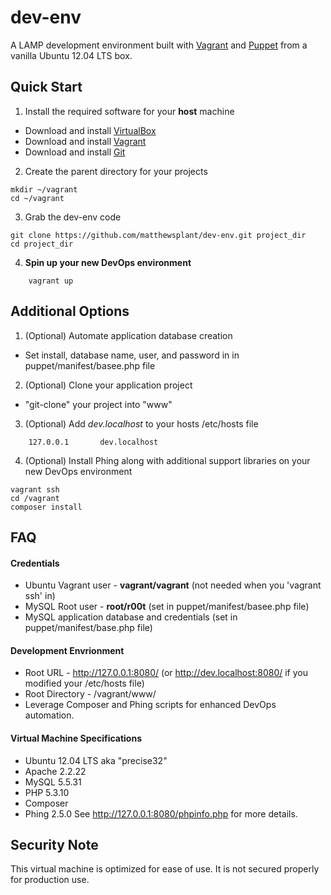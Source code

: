 dev-env
=======

A LAMP development environment built with [Vagrant](http://www.vagrantup.com/) and [Puppet](http://puppetlabs.com/) from a vanilla Ubuntu 12.04 LTS box.

## Quick Start

1. Install the required software for your **host** machine
 * Download and install [VirtualBox](https://www.virtualbox.org/wiki/Downloads)
 * Download and install [Vagrant](http://downloads.vagrantup.com/)
 * Download and install [Git](http://git-scm.com/downloads)

2. Create the parent directory for your projects
```
mkdir ~/vagrant
cd ~/vagrant
```

3. Grab the dev-env code
```
git clone https://github.com/matthewsplant/dev-env.git project_dir
cd project_dir
```

4. **Spin up your new DevOps environment**
```
    vagrant up
```

## Additional Options

1. (Optional) Automate application database creation
 * Set install, database name, user, and password in in puppet/manifest/basee.php file
 
2. (Optional) Clone your application project
 * "git-clone" your project into "www"

3. (Optional) Add *dev.localhost* to your hosts /etc/hosts file
```
    127.0.0.1       dev.localhost
```
4. (Optional) Install Phing along with additional support libraries on your new DevOps environment
```
vagrant ssh
cd /vagrant
composer install
```

## FAQ
#### Credentials
 * Ubuntu Vagrant user - **vagrant/vagrant** (not needed when you 'vagrant ssh' in)
 * MySQL Root user - **root/r00t** (set in puppet/manifest/basee.php file)
 * MySQL application database and credentials (set in puppet/manifest/base.php file)

#### Development Envrionment
 * Root URL - http://127.0.0.1:8080/ (or http://dev.localhost:8080/ if you modified your /etc/hosts file)
 * Root Directory - /vagrant/www/
 * Leverage Composer and Phing scripts for enhanced DevOps automation.

#### Virtual Machine Specifications
 * Ubuntu 12.04 LTS aka "precise32"
 * Apache 2.2.22
 * MySQL 5.5.31
 * PHP 5.3.10
 * Composer
 * Phing 2.5.0 
See http://127.0.0.1:8080/phpinfo.php for more details.

## Security Note
This virtual machine is optimized for ease of use.  It is not secured properly for production use.
